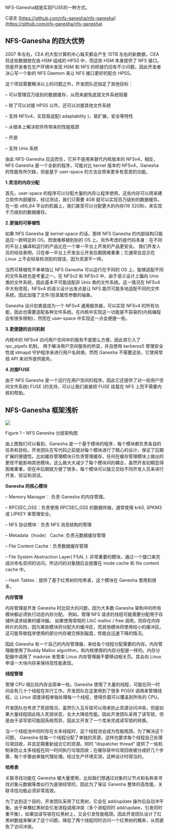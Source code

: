 NFS-Ganesha就是实现FUSE的一种方式。

C语言 [https://github.com/nfs-ganesha/nfs-ganesha](https://github.com/nfs-ganesha/nfs-ganesha)

## **NFS-Ganesha 的四大优势**

2007 年左右，CEA 的大型计算机中心每天都会产生 10TB 左右的新数据，CEA 将这些数据放在由 HSM 组成的 HPSS 中，而这些 HSM 本身提供了 NFS 接口。但是开发者在生产环境中发现 HSM 和 NFS 的桥接仍旧有不少问题，因此开发者决心写一个新的 NFS Daemon 来让 NFS 接口更好的配合 HPSS。

这个项目需要解决以上的问题之外，开发团队还指定了其他目标：

– 可以管理百万级别的数据缓存，从而来避免底层文件系统阻塞

– 除了可以对接 HPSS 以外，还可以对接其他文件系统

– 支持 NFSv4，实现易适配( adaptability )，易扩展，安全等特性

– 从根本上解决软件所带来的性能瓶颈

– 开源

– 支持 Unix 系统

由此 NFS-Ganesha 应运而生，它并不是用来替代内核版本的 NFSv4，相反，NFS Ganesha 是一个全新的程序，可能对比 kernel 版本的 NFSv4，Ganesha 的性能有所欠缺，但是基于 user-space 的方法会带来更多有意思的功能。

**1.灵活的内存分配**

首先，user-space 的程序可以分配大量的内存让程序使用，这些内存可以用来建立软件内部缓存，经过测试，我们只需要 4GB 就可以实现百万级别的数据缓存。在一些 x86_64 平台的机器上，我们甚至可以分配更大的内存(16 32GB)，来实现千万级别的数据缓存。

**2.更强的可移植性**

如果 NFS Ganesha 是 kernel-space 的话，那样 NFS Ganesha 的内部结构只能适应一款特定的 OS，而很难移植到别的 OS 上。另外考虑的是代码本身：在不同的平台上编译和运行的产品比在一个单一平台上开发的产品更安全。 我们开发人员的经验表明，只在单一平台上开发会让开发后期困难重重；它通常会显示在 Linux 上不会轻易检测到的错误，因为资源不一样。

当然可移植性不单单指让 NFS Ganesha 可以运行在不同的 OS 上，能够适配不同的文件系统也是考量之一。在 NFSv2 和 NFSv3 中，由于语义设计上偏向 Unix 类的文件系统，因此基本不可能适配非 Unix 类的文件系统。这一情况在 NFSv4 中大有改观，NFSv4 的语义设计出发点是让 NFS 能尽可能多地适配不同的文件系统，因此加强了文件/目录属性参数的抽象。

Ganesha 设计初衷是成为一个 NFSv4 通用服务器，可以实现 NFSv4 的所有功能，因此也需要适配各种文件系统。在内核中实现这一功能是不容易的(内核编程会有很多限制)，然而在 user-space 中实现这一点会便捷一些。

**3.更便捷的访问机制**

内核中的 NFSv4 访问用户空间中的服务不是那么方便，因此其引入了 rpc_pipefs 机制， 用于解决用户空间服务的桥梁，并且使用 kerberos5 管理安全性或 idmapd 守护程序来进行用户名转换。然而 Ganesha 不需要这些，它使用常规 API 来对外提供服务。

**4.对接FUSE**

由于 NFS Ganesha 是一个运行在用户空间的程序，因此它还提供了对一些用户空间文件系统( FUSE )的支持，可以让我们直接把 FUSE 挂载在 NFS 上而不需要内核的帮助。

## **NFS-Ganesha 框架浅析**

![](https://gitee.com/hxc8/images6/raw/master/img/202407190007657.jpg)

Figure 1 – NFS Ganesha 分层架构图

由上图我们可以看到，Ganesha 是一个基于模块的程序，每个模块都负责各自的任务和目标。开发团队在写代码之前就对每个模块进行了精心的设计，保证了后期扩展的便捷性。比如缓存管理模块只负责管理缓存，任何在缓存管理模块上做出的更改不能影响其他模块。这么做大大减少了每个模块间的耦合，虽然开发初期显得困难重重，但在中后期就方便了很多，每个模块可以独立交给不同开发人员来进行开发、验证和测试。

**Ganesha 的核心模块**

– Memory Manager： 负责 Ganesha 的内存管理。

– RPCSEC_GSS：负责使用 RPCSEC_GSS 的数据传输，通常使用 krb5, SPKM3 或 LIPKEY 来管理安全。

– NFS 协议模块：负责 NFS 消息结构的管理

– Metadata（Inode） Cache: 负责元数据缓存管理

– File Content Cache：负责数据缓存管理

– File System Abstraction Layer( FSAL ): 非常重要的模块，通过一个接口来完成对命名空间的访问。所访问的对象随后会放置在 inode cache 和 file content cache 中。

– Hash Tables：提供了基于红黑树的哈希表，这个模块在 Ganesha 里用到很多。

**内存管理**

内存管理是开发 Ganesha 时比较大的问题，因为大多数 Ganesha 架构中的所有模块都必须执行动态内存分配。 例如，管理 NFS 请求的线程可能需要分配用于存储所请求结果的缓冲器。 如果使用常规的 LibC malloc / free 调用，则存在内存碎片的风险，因为某些模块将分配大的缓冲区，而其他模块将使用较小的缓冲区。 这可能导致程序使用的部分内存被交换到磁盘，性能会迅速下降的情况。

因此 Ganesha 有一个自己的内存管理器，来给各个线程分配需要的内存。内存管理器使用了Buddy Malloc algorithm，和内核使用的内存分配是一样的。内存分配器中调用了 madvise 来管束 Linux 内存管理器不要移动相关页。其会向 Linux 申请一大块内存来保持高性能表现。

**线程管理**

管理 CPU 相比较内存会简单一些。Ganesha 使用了大量的线程，可能在同一时间会有几十个线程在并行工作。开发团队在这里用到了很多 POSIX 调用来管理线程，让 Linux 调度进程单独处理每一个线程，使得负载可以覆盖到所有的 CPU。

开发团队也考虑了死锁情况，虽然引入互斥锁可以用来防止资源访问冲突，但是如果大量线程因此陷入死锁状态，会大大降低性能。因此开发团队采用了读写锁，但是由于读写锁可能因系统而异，因此又开发了一个库来完成读写锁的转换。

当一个线程池中同时存在太多线程时，这个线程池会成为性能瓶颈。为了解决这个问题， Ganesha 给每一个线程分配了单独的资源，这样也要求每个线程自己处理垃圾回收，并且定期重新组合它的资源。同时 ”dispatcher thread” 提供了一些机制来防止太多线程在同一时间执行垃圾回收；在缓存层中垃圾回收被分成好几个步骤，每个步骤由单独代理处理。经过生产环境实测，这种设计时得当的。

**哈希表**

关联寻找功能在 Ganesha 被大量使用，比如我们想通过对象的父节点和名称来寻找对象元数据等类似行为是很经常的，因此为了保证 Ganesha 整体的高性能，关联寻找功能必须非常高效。

为了达到这个目的，开发团队采用了红黑树，它会在 add/update 操作后自动冲平衡。由于单棵红黑树会引发进程调用冲突（多个进程同时 add/update，引发同时重平衡），如果加读写锁在红黑树上，又会引发性能瓶颈。因此开发团队设计了红黑树数组来解决了这个问题，降低了两个线程同时访问一个红黑树的概率，从而避免了访问冲突。